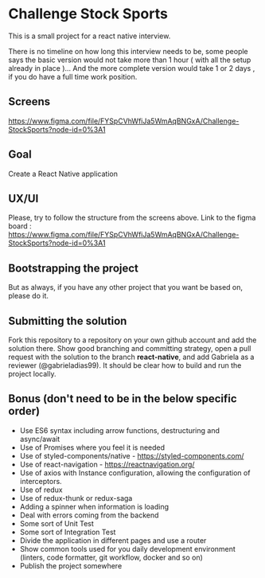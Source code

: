 # Challenge Stock Sports
This is a small project for a react native interview.

There is no timeline on how long this interview needs to be, some people says the basic version would not take more than 1 hour ( with all the setup already in place )... And the more complete version would take 1 or 2 days , if you do have a full time work position.

## Screens

https://www.figma.com/file/FYSpCVhWfiJa5WmAqBNGxA/Challenge-StockSports?node-id=0%3A1

## Goal
Create a React Native application

## UX/UI
Please, try to follow the structure from the screens above.
Link to the figma board : https://www.figma.com/file/FYSpCVhWfiJa5WmAqBNGxA/Challenge-StockSports?node-id=0%3A1

## Bootstrapping the project
But as always, if you have any other project that you want be based on, please do it.

## Submitting the solution
Fork this repository to a repository on your own github account and add the solution there. Show good branching and committing strategy, open a pull request with the solution to the branch **react-native**, and add Gabriela as a reviewer (@gabrieladias99).  It should be clear how to build and run the project locally.

## Bonus (don't need to be in the below specific order)

* Use ES6 syntax including arrow functions, destructuring and async/await
* Use of Promises where you feel it is needed
* Use of styled-components/native - https://styled-components.com/
* Use of react-navigation - https://reactnavigation.org/
* Use of axios with Instance configuration, allowing the configuration of interceptors.
* Use of redux
* Use of redux-thunk or redux-saga
* Adding a spinner when information is loading
* Deal with errors coming from the backend
* Some sort of Unit Test
* Some sort of Integration Test
* Divide the application in different pages and use a router
* Show common tools used for you daily development environment (linters, code formatter, git workflow, docker and so on)
* Publish the project somewhere

